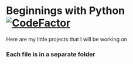 # Beginnings with Python [![CodeFactor](https://www.codefactor.io/repository/github/jakubkujawa/beginer_python/badge)](https://www.codefactor.io/repository/github/jakubkujawa/beginer_python)
Here are my little projects that I will be working on

### Each file is in a separate folder
